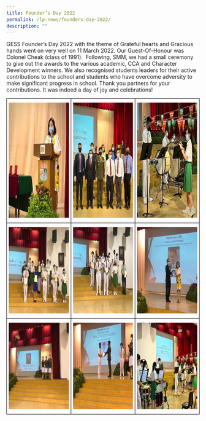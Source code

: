 ```yaml
---
title: Founder’s Day 2022
permalink: /lp-news/founders-day-2022/
description: ""
---
```

GESS Founder’s Day 2022 with the theme of Grateful hearts and Gracious hands went on very well on 11 March 2022. Our Guest-Of-Honour was Colonel Cheak (class of 1991).  Following, SMM, we had a small ceremony to give out the awards to the various academic, CCA and Character Development winners. We also recognised students leaders for their active contributions to the school and students who have overcome adversity to make significant progress in school. Thank you partners for your contributions. It was indeed a day of joy and celebrations!

<style type="text/css">
.tg  {border-collapse:collapse;border-spacing:0;}
.tg td{border-color:black;border-style:solid;border-width:1px;font-family:Arial, sans-serif;font-size:14px;
  overflow:hidden;padding:10px 5px;word-break:normal;}
.tg th{border-color:black;border-style:solid;border-width:1px;font-family:Arial, sans-serif;font-size:14px;
  font-weight:normal;overflow:hidden;padding:10px 5px;word-break:normal;}
.tg .tg-0lax{text-align:left;vertical-align:top}
</style>
<table class="tg">
<thead>
  <tr>
    <th class="tg-0lax"><img src="/images/FD04.jpeg" alt="Founder's Day" width="300" height="300"></th>
    <th class="tg-0lax"><img src="/images/FD12-768x768.jpeg" alt="Founder's Day" width="300" height="300"></th>
    <th class="tg-0lax"><img src="/images/FD-01.jpeg" alt="Founder's Day" width="300" height="300"></th>
  </tr>
</thead>
<tbody>
  <tr>
    <td class="tg-0lax"><img src="/images/FD07-768x576.jpeg" alt="Founder's Day" width="300" height="225"></td>
    <td class="tg-0lax"><img src="/images/FD08-768x576.jpeg" alt="Founder's Day" width="300" height="225"></td>
    <td class="tg-0lax"><img src="/images/FD11-768x576.jpeg" alt="Founder's Day" width="300" height="225"></td>
  </tr>
  <tr>
    <td class="tg-0lax"><img src="/images/FD05-768x576.jpeg" alt="Founder's Day" width="300" height="225"></td>
    <td class="tg-0lax"><img src="/images/FD10-768x576.jpeg" alt="Founder's Day" width="300" height="225"></td>
    <td class="tg-0lax"><img src="/images/FD02-768x576.jpeg" alt="Founder's Day" width="300" height="225"></td>
  </tr>
</tbody>
</table>

